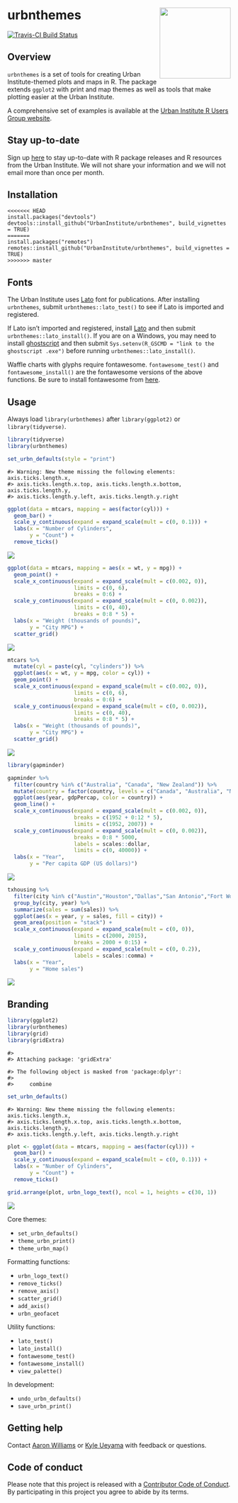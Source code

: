 
<!-- README.md is generated from README.Rmd. Please edit that file -->

# urbnthemes <a href="https://UrbanInstitute.github.io/urbnthemes/"><img src="man/figures/hexsticker.png" align="right" height="160"/></a>

[![Travis-CI Build
Status](https://travis-ci.org/UrbanInstitute/urbnthemes.svg?branch=master)](https://travis-ci.org/UrbanInstitute/urbnthemes)

## Overview

`urbnthemes` is a set of tools for creating Urban Institute-themed plots
and maps in R. The package extends `ggplot2` with print and map themes
as well as tools that make plotting easier at the Urban Institute.

A comprehensive set of examples is available at the [Urban Institute R
Users Group
website](https://UrbanInstitute.github.io/r-at-urban/graphics-guide.html).

## Stay up-to-date

Sign up
[here](https://app.smartsheet.com/b/form/9029a0a8254e4044a52cdebaebe343bf)
to stay up-to-date with R package releases and R resources from the
Urban Institute. We will not share your information and we will not
email more than once per month.

## Installation

    <<<<<<< HEAD
    install.packages("devtools")
    devtools::install_github("UrbanInstitute/urbnthemes", build_vignettes = TRUE)
    =======
    install.packages("remotes")
    remotes::install_github("UrbanInstitute/urbnthemes", build_vignettes = TRUE)
    >>>>>>> master

## Fonts

The Urban Institute uses [Lato](https://fonts.google.com/specimen/Lato)
font for publications. After installing `urbnthemes`, submit
`urbnthemes::lato_test()` to see if Lato is imported and registered.

If Lato isn’t imported and registered, install
[Lato](https://fonts.google.com/specimen/Lato) and then submit
`urbnthemes::lato_install()`. If you are on a Windows, you may need to
install [ghostscript](https://www.ghostscript.com/download.html) and
then submit `Sys.setenv(R_GSCMD = "link to the ghostscript .exe")`
before running `urbnthemes::lato_install()`.

Waffle charts with glyphs require fontawesome. `fontawesome_test()` and
`fontawesome_install()` are the fontawesome versions of the above
functions. Be sure to install fontawesome from
[here](https://github.com/hrbrmstr/waffle/tree/master/inst/fonts).

## Usage

Always load `library(urbnthemes)` after `library(ggplot2)` or
`library(tidyverse)`.

``` r
library(tidyverse)
library(urbnthemes)

set_urbn_defaults(style = "print")
```

    #> Warning: New theme missing the following elements: axis.ticks.length.x,
    #> axis.ticks.length.x.top, axis.ticks.length.x.bottom, axis.ticks.length.y,
    #> axis.ticks.length.y.left, axis.ticks.length.y.right

``` r
ggplot(data = mtcars, mapping = aes(factor(cyl))) +
  geom_bar() + 
  scale_y_continuous(expand = expand_scale(mult = c(0, 0.1))) +
  labs(x = "Number of Cylinders",
       y = "Count") +
  remove_ticks()
```

![](man/figures/README-example-1.png)<!-- -->

``` r
ggplot(data = mtcars, mapping = aes(x = wt, y = mpg)) +
  geom_point() +
  scale_x_continuous(expand = expand_scale(mult = c(0.002, 0)), 
                     limits = c(0, 6),
                     breaks = 0:6) +
  scale_y_continuous(expand = expand_scale(mult = c(0, 0.002)), 
                     limits = c(0, 40),
                     breaks = 0:8 * 5) +
  labs(x = "Weight (thousands of pounds)",
       y = "City MPG") +
  scatter_grid()
```

![](man/figures/README-scatter-plot-1-1.png)<!-- -->

``` r
mtcars %>%
  mutate(cyl = paste(cyl, "cylinders")) %>%
  ggplot(aes(x = wt, y = mpg, color = cyl)) +
  geom_point() +
  scale_x_continuous(expand = expand_scale(mult = c(0.002, 0)), 
                     limits = c(0, 6),
                     breaks = 0:6) +
  scale_y_continuous(expand = expand_scale(mult = c(0, 0.002)), 
                     limits = c(0, 40),
                     breaks = 0:8 * 5) +
  labs(x = "Weight (thousands of pounds)",
       y = "City MPG") +
  scatter_grid()
```

![](man/figures/README-scatter-plot-2-1.png)<!-- -->

``` r
library(gapminder)

gapminder %>%
  filter(country %in% c("Australia", "Canada", "New Zealand")) %>%
  mutate(country = factor(country, levels = c("Canada", "Australia", "New Zealand"))) %>%
  ggplot(aes(year, gdpPercap, color = country)) +
  geom_line() +
  scale_x_continuous(expand = expand_scale(mult = c(0.002, 0)), 
                     breaks = c(1952 + 0:12 * 5), 
                     limits = c(1952, 2007)) +
  scale_y_continuous(expand = expand_scale(mult = c(0, 0.002)), 
                     breaks = 0:8 * 5000,
                     labels = scales::dollar, 
                     limits = c(0, 40000)) +
  labs(x = "Year",
       y = "Per capita GDP (US dollars)")
```

![](man/figures/README-line-plot-1.png)<!-- -->

``` r
txhousing %>%
  filter(city %in% c("Austin","Houston","Dallas","San Antonio","Fort Worth")) %>%
  group_by(city, year) %>%
  summarize(sales = sum(sales)) %>%
  ggplot(aes(x = year, y = sales, fill = city)) +
  geom_area(position = "stack") +
  scale_x_continuous(expand = expand_scale(mult = c(0, 0)),
                     limits = c(2000, 2015),
                     breaks = 2000 + 0:15) +  
  scale_y_continuous(expand = expand_scale(mult = c(0, 0.2)), 
                     labels = scales::comma) +
  labs(x = "Year",
       y = "Home sales")
```

![](man/figures/README-area-plot-1.png)<!-- -->

## Branding

``` r
library(ggplot2)
library(urbnthemes)
library(grid)
library(gridExtra)
```

    #> 
    #> Attaching package: 'gridExtra'

    #> The following object is masked from 'package:dplyr':
    #> 
    #>     combine

``` r
set_urbn_defaults()
```

    #> Warning: New theme missing the following elements: axis.ticks.length.x,
    #> axis.ticks.length.x.top, axis.ticks.length.x.bottom, axis.ticks.length.y,
    #> axis.ticks.length.y.left, axis.ticks.length.y.right

``` r
plot <- ggplot(data = mtcars, mapping = aes(factor(cyl))) +
  geom_bar() + 
  scale_y_continuous(expand = expand_scale(mult = c(0, 0.1))) +
  labs(x = "Number of Cylinders",
       y = "Count") +
  remove_ticks()

grid.arrange(plot, urbn_logo_text(), ncol = 1, heights = c(30, 1))
```

![](man/figures/README-example2-1.png)<!-- -->

Core themes:

  - `set_urbn_defaults()`
  - `theme_urbn_print()`
  - `theme_urbn_map()`

Formatting functions:

  - `urbn_logo_text()`
  - `remove_ticks()`
  - `remove_axis()`
  - `scatter_grid()`
  - `add_axis()`
  - `urbn_geofacet`

Utility functions:

  - `lato_test()`
  - `lato_install()`
  - `fontawesome_test()`
  - `fontawesome_install()`
  - `view_palette()`

In development:

  - `undo_urbn_defaults()`
  - `save_urbn_print()`

## Getting help

Contact [Aaron Williams](awilliams@urban.org) or [Kyle
Ueyama](kueyama@urban.org) with feedback or questions.

## Code of conduct

Please note that this project is released with a [Contributor Code of
Conduct](CODE_OF_CONDUCT.md). By participating in this project you agree
to abide by its terms.
